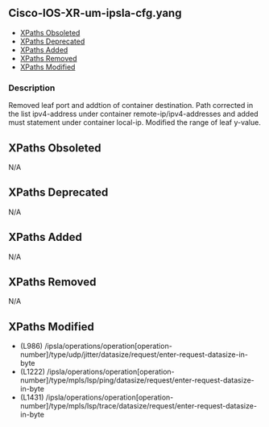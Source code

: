 ## Cisco-IOS-XR-um-ipsla-cfg.yang

- [XPaths Obsoleted](#xpaths-obsoleted)
- [XPaths Deprecated](#xpaths-deprecated)
- [XPaths Added](#xpaths-added)
- [XPaths Removed](#xpaths-removed)
- [XPaths Modified](#xpaths-modified)

### Description

Removed leaf port and addtion of container destination. Path corrected in the list ipv4-address under container remote-ip/ipv4-addresses and added must statement under container local-ip. Modified the range of leaf y-value.

## XPaths Obsoleted

N/A

## XPaths Deprecated

N/A

## XPaths Added

N/A

## XPaths Removed

N/A

## XPaths Modified

- (L986)	/ipsla/operations/operation[operation-number]/type/udp/jitter/datasize/request/enter-request-datasize-in-byte
- (L1222)	/ipsla/operations/operation[operation-number]/type/mpls/lsp/ping/datasize/request/enter-request-datasize-in-byte
- (L1431)	/ipsla/operations/operation[operation-number]/type/mpls/lsp/trace/datasize/request/enter-request-datasize-in-byte

